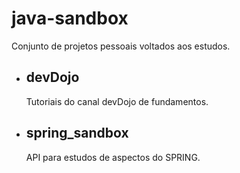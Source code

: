 # java-sandbox

Conjunto de projetos pessoais voltados aos estudos.

+  ## devDojo

    Tutoriais do canal devDojo de fundamentos.

+  ## spring_sandbox

    API para estudos de aspectos do SPRING.
